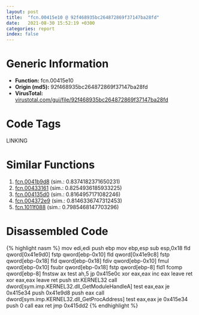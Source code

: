 ```yaml
---
layout: post
title:  "fcn.00415e10 @ 92f468935bc264872869f37147ba28fd"
date:   2021-08-30 15:52:19 +0300
categories: report
index: false
---
```


# Generic Information
- **Function:** fcn.00415e10
- **Origin (md5):** 92f468935bc264872869f37147ba28fd
- **VirusTotal:** [virustotal.com/gui/file/92f468935bc264872869f37147ba28fd][virustotal_ref]

# Code Tags
<span class="tag" id="LINKING">LINKING</span>


# Similar Functions

1. [fcn.0041b9d8][similar_1_ref] (sim.: 0.8374182371650231)
2. [fcn.00433161][similar_2_ref] (sim.: 0.8254936185933225)
3. [fcn.004135d0][similar_3_ref] (sim.: 0.8164957171082246)
4. [fcn.004372e9][similar_4_ref] (sim.: 0.8146336747312453)
5. [fcn.1011f088][similar_5_ref] (sim.: 0.7985468147703296)


# Disassembled Code

{% highlight nasm %}
mov edi,edi
push ebp
mov ebp,esp
sub esp,0x18
fld qword[0x41e9d0]
fstp qword[ebp-0x10]
fld qword[0x41e9c8]
fstp qword[ebp-0x18]
fld qword[ebp-0x18]
fdiv qword[ebp-0x10]
fmul qword[ebp-0x10]
fsubr qword[ebp-0x18]
fstp qword[ebp-8]
fld1 
fcomp qword[ebp-8]
fnstsw ax
test ah,5
jp 0x415e0c
xor eax,eax
inc eax
leave 
ret 
xor eax,eax
leave 
ret 
push str.KERNEL32
call dword[sym.imp.KERNEL32.dll_GetModuleHandleA]
test eax,eax
je 0x415e34
push 0x41e9d8
push eax
call dword[sym.imp.KERNEL32.dll_GetProcAddress]
test eax,eax
je 0x415e34
push 0
call eax
ret 
jmp 0x415dd2
{% endhighlight %}


[similar_1_ref]: /report/fcn.0041b9d8@591592f0b79217fc95d61f8c4f595f30
[similar_2_ref]: /report/fcn.00433161@9964b63070116cfb2469e51850178af1
[similar_3_ref]: /report/fcn.004135d0@d9409903542212823b7b4709144a636b
[similar_4_ref]: /report/fcn.004372e9@a1c6b07868a0eea8f4ee5a872aa71909
[similar_5_ref]: /report/fcn.1011f088@89dc67d2f980e8488f97b1bf8cb24258
[virustotal_ref]: https://www.virustotal.com/gui/file/92f468935bc264872869f37147ba28fd